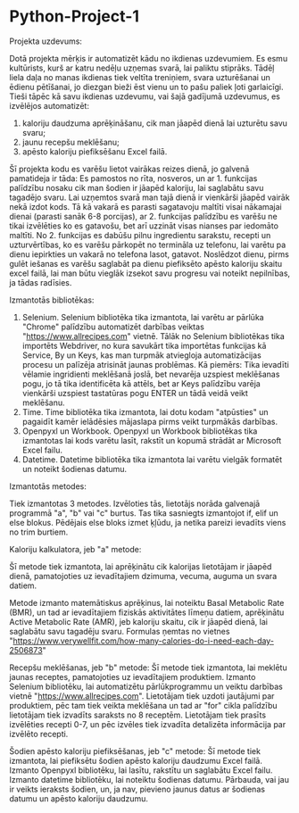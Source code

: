 # Python-Project-1
Projekta uzdevums:

Dotā projekta mērķis ir automatizēt kādu no ikdienas uzdevumiem. Es esmu kultūrists, kurš ar katru nedēļu uzņemas svarā, lai paliktu stiprāks. Tādēļ liela daļa no manas ikdienas tiek veltīta treniņiem, svara uzturēšanai un ēdienu pētīšanai, jo diezgan bieži ēst vienu un to pašu paliek ļoti garlaicīgi. Tieši tāpēc kā savu ikdienas uzdevumu, vai šajā gadījumā uzdevumus, es izvēlējos automatizēt:
1. kaloriju daudzuma aprēķināšanu, cik man jāapēd dienā lai uzturētu savu svaru;
2. jaunu recepšu meklēšanu;
3. apēsto kaloriju piefiksēšanu Excel failā.

Šī projekta kodu es varēšu lietot vairākas reizes dienā, jo galvenā pamatideja ir tāda: Es pamostos no rīta, nosveros, un ar 1. funkcijas palīdzību nosaku cik man šodien ir jāapēd kaloriju, lai saglabātu savu tagadējo svaru. Lai uzņemtos svarā man tajā dienā ir vienkārši jāapēd vairāk nekā izdot kods. Tā kā vakarā es parasti sagatavoju maltīti visai nākamajai dienai (parasti sanāk 6-8 porcijas), ar 2. funkcijas palīdzību es varēšu ne tikai izvēlēties ko es gatavošu, bet arī uzzināt visas nianses par iedomāto maltīti. No 2. funkcijas es dabūšu pilnu ingredientu sarakstu, recepti un uzturvērtības, ko es varēšu pārkopēt no termināla uz telefonu, lai varētu pa dienu iepirkties un vakarā no telefona lasot, gatavot. Noslēdzot dienu, pirms gulēt iešanas es varēšu saglabāt pa dienu piefiksēto apēsto kaloriju skaitu excel failā, lai man būtu vieglāk izsekot savu progresu vai noteikt nepilnības, ja tādas radīsies.


Izmantotās bibliotēkas:
1. Selenium. Selenium bibliotēka tika izmantota, lai varētu ar pārlūka "Chrome" palīdzību automatizēt darbības veiktas "https://www.allrecipes.com" vietnē. Tālāk no Selenium bibliotēkas tika importēts Webdriver, no kura savukārt tika importētas funkcijas kā Service, By un Keys, kas man turpmāk atviegloja automatizācijas procesu un palīzēja atrisināt jaunas problēmas. Kā piemērs: Tika ievadīti vēlamie ingridienti meklēšanā joslā, bet nevarēja uzspiest meklēšanas pogu, jo tā tika identificēta kā attēls, bet ar Keys palīdzību varēja vienkārši uzspiest tastatūras pogu ENTER un tādā veidā veikt meklēšanu.
2. Time. Time bibliotēka tika izmantota, lai dotu kodam "atpūsties" un pagaidīt kamēr ielādēsies mājaslapa pirms veikt turpmākās darbības.
3. Openpyxl un Workbook. Openpyxl un Workbook bibliotēkas tika izmantotas lai kods varētu lasīt, rakstīt un kopumā strādāt ar Microsoft Excel failu.
4. Datetime. Datetime bibliotēka tika izmantota lai varētu vielgāk formatēt un noteikt šodienas datumu.


Izmantotās metodes:

Tiek izmantotas 3 metodes. Izvēloties tās, lietotājs norāda galvenajā programmā "a", "b" vai "c" burtus. Tas tika sasniegts izmantojot if, elif un else blokus. Pēdējais else bloks izmet ķļūdu, ja netika pareizi ievadīts viens no trim burtiem.

Kaloriju kalkulatora, jeb "a" metode:

Šī metode tiek izmantota, lai aprēķinātu cik kalorijas lietotājam ir jāapēd dienā, pamatojoties uz ievadītajiem dzimuma, vecuma, auguma un svara datiem.

Metode izmanto matemātiskus aprēķinus, lai noteiktu Basal Metabolic Rate (BMR), un tad ar ievadītajiem fiziskās aktivitātes līmeņu datiem, aprēķinātu Active Metabolic Rate (AMR), jeb kaloriju skaitu, cik ir jāapēd dienā, lai saglabātu savu tagadēju svaru.
Formulas ņemtas no vietnes "https://www.verywellfit.com/how-many-calories-do-i-need-each-day-2506873"

Recepšu meklēšanas, jeb "b" metode:
Šī metode tiek izmantota, lai meklētu jaunas receptes, pamatojoties uz ievadītajiem produktiem.
Izmanto Selenium bibliotēku, lai automatizētu pārlūkprogrammu un veiktu darbības vietnē "https://www.allrecipes.com".
Lietotājam tiek uzdoti jautājumi par produktiem, pēc tam tiek veikta meklēšana un tad ar "for" cikla palīdzību lietotājam tiek izvadīts saraksts no 8 receptēm.
Lietotājam tiek prasīts izvēlēties recepti 0-7, un pēc izvēles tiek izvadīta detalizēta informācija par izvēlēto recepti.

Šodien apēsto kaloriju piefiksēšanas, jeb "c" metode:
Šī metode tiek izmantota, lai piefiksētu šodien apēsto kaloriju daudzumu Excel failā.
Izmanto Openpyxl bibliotēku, lai lasītu, rakstītu un saglabātu Excel failu.
Izmanto datetime bibliotēku, lai noteiktu šodienas datumu.
Pārbauda, vai jau ir veikts ieraksts šodien, un, ja nav, pievieno jaunus datus ar šodienas datumu un apēsto kaloriju daudzumu.
